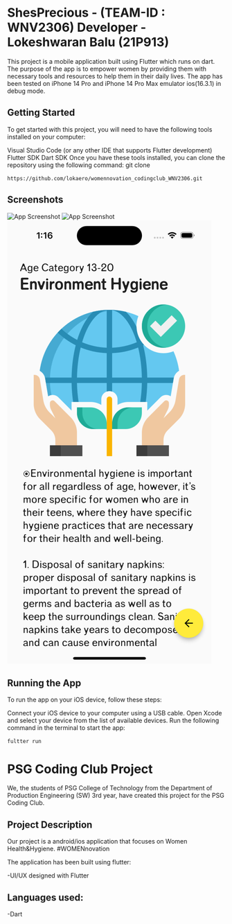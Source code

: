 # ShesPrecious - (TEAM-ID : WNV2306) Developer - Lokeshwaran Balu (21P913)

This project is a mobile application built using Flutter which runs on dart. The purpose of the app is to empower women by providing them with necessary tools and resources to help them in their daily lives. The app has been tested on iPhone 14 Pro and iPhone 14 Pro Max emulator ios(16.3.1) in debug mode.

## Getting Started

To get started with this project, you will need to have the following tools installed on your computer:

Visual Studio Code (or any other IDE that supports Flutter development)
Flutter SDK
Dart SDK
Once you have these tools installed, you can clone the repository using the following command:
git clone

```
https://github.com/lokaero/womennovation_codingclub_WNV2306.git
```

## Screenshots

![App Screenshot](https://github.com/lokaero/womennovation_prodsw_codingclub/blob/master/images/Simulator%20Screen%20Shot%20-%20iPhone%2014%20Pro%20-%202023-03-05%20at%2013.02.06.png?raw=true)
![App Screenshot](https://github.com/lokaero/womennovation_prodsw_codingclub/blob/master/images/Simulator%20Screen%20Shot%20-%20iPhone%2014%20Pro%20-%202023-03-05%20at%2013.02.11.png?raw=true)
![App Screenshot](https://github.com/lokaero/womennovation_codingclub_WNV2306/blob/master/images/Simulator%20Screen%20Shot%20-%20iPhone%2014%20Pro%20-%202023-03-06%20at%2001.16.31.png?raw=true)

## Running the App

To run the app on your iOS device, follow these steps:

Connect your iOS device to your computer using a USB cable.
Open Xcode and select your device from the list of available devices.
Run the following command in the terminal to start the app:

```
fultter run
```

# PSG Coding Club Project

We, the students of PSG College of Technology from the Department of Production Engineering (SW) 3rd year, have created this project for the PSG Coding Club.

## Project Description

Our project is a android/ios application that focuses on Women Health&Hygiene. #WOMENnovation

The application has been built using flutter:

-UI/UX designed with Flutter

## Languages used:

-Dart
